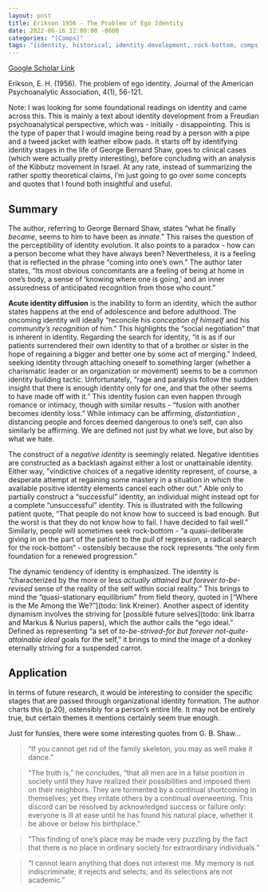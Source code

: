 ```yaml
---
layout: post
title: Erikson 1956 - The Problem of Ego Identity
date: 2022-06-16 12:00:00 -0600
categories: "[Comps]"
tags: "[identity, historical, identity development, rock-bottom, comps]"
---
```


[Google Scholar Link](https://scholar.google.com/scholar?hl=en&as_sdt=0%2C45&q=erikson+problem+of+ego+identity&btnG=&oq=erikson+problem+of+)

Erikson, E. H. (1956). The problem of ego identity. Journal of the American Psychoanalytic Association, 4(1), 56-121.

Note: I was looking for some foundational readings on identity and came across this.  This is mainly a text about identity development from a Freudian psychoanalytical perspective, which was - initially - disappointing.  This is the type of paper that I would imagine being read by a person with a pipe and a tweed jacket with leather elbow pads.  It starts off by identifying identity stages in the life of George Bernard Shaw, goes to clinical cases (which were actually pretty interesting), before concluding with an analysis of the Kibbutz movement in Israel.  At any rate, instead of summarizing the rather spotty theoretical claims, I’m just going to go over some concepts and quotes that I found both insightful and useful.

## Summary
The author, referring to George Bernard Shaw, states “what he finally _became_, seems to him to have been as _innate_.”  This raises the question of the perceptibility of identity evolution.  It also points to a paradox - how can a person become what they have always been?  Nevertheless, it is a feeling that is reflected in the phrase “coming into one’s own.”  The author later states, “Its most obvious concomitants are a feeling of being at home in one’s body, a sense of ‘knowing where one is going,’ and an inner assuredness of anticipated recognition from those who count.”

**Acute identity diffusion** is the inability to form an identity, which the author states happens at the end of adolescence and before adulthood.  The oncoming identity will ideally “reconcile his _conception of himself_ and his _community’s recognition_ of him.”  This highlights the “social negotiation” that is inherent in identity.  Regarding the search for identity, “it is as if our patients surrendered their own identity to that of a brother or sister in the hope of regaining a bigger and better one by some act of merging.”  Indeed, seeking identity through attaching oneself to something larger (whether a charismatic leader or an organization or movement) seems to be a common identity building tactic.  Unfortunately, “rage and paralysis follow the sudden insight that there is enough identity only for one, and that the other seems to have made off with it.”  This identity fusion can even happen through romance or intimacy, though with similar results - “fusion with another becomes identity loss.”  While intimacy can be affirming, _distantiation_ , distancing people and forces deemed dangerous to one’s self, can also similarly be affirming.  We are defined not just by what we love, but also by what we hate.

The construct of a _negative identity_ is seemingly related.  Negative identities are constructed as a backlash against either a lost or unattainable identity.  Either way, ”vindictive choices of a negative identity represent, of course, a desperate attempt at regaining some mastery in a situation in which the available positive identity elements cancel each other out.”  Able only to partially construct a “successful” identity, an individual might instead opt for a complete “unsuccessful” identity.  This is illustrated with the following patient quote, “That people do not know how to succeed is bad enough. But the worst is that they do not know how to fail. I have decided to fail well.”  Similarly, people will sometimes seek rock-bottom - “a quasi-deliberate giving in on the part of the patient to the pull of regression, a radical search for the rock-bottom” - ostensibly because the rock represents “the only firm foundation for a renewed progression.”

The dynamic tendency of identity is emphasized.  The identity is “characterized by the
more or less _actually attained but forever to-be-revised_ sense of the reality of the self within social reality.”  This brings to mind the “quasi-stationary equilibrium” from field theory, quoted in [“Where is the Me Among the We?”](todo: link Kreiner).  Another aspect of identity dynamism involves the striving for [possible future selves](todo: link Ibarra and Markus & Nurius papers), which the author calls the “ego ideal.”  Defined as representing “a set of _to-be-strived-for but forever not-quite-attainable ideal_ goals for the self,” it brings to mind the image of a donkey eternally striving for a suspended carrot.

## Application
In terms of future research, it would be interesting to consider the specific stages that are passed through organizational identity formation.  The author charts this (p.20), ostensibly for a person’s entire life.  It may not be entirely true, but certain themes it mentions certainly seem true enough.

Just for funsies, there were some interesting quotes from G. B. Shaw…
>“If you cannot get rid of the family skeleton, you may as well make it dance.”

>“The truth is,” he concludes, “that all men are in a false position in society until they have realized their possibilities and imposed them on their neighbors. They are tormented by a continual shortcoming in themselves; yet they irritate others by a continual overweening. This discord can be resolved by acknowledged success or failure only: everyone is ill at ease until he has found his natural place, whether it be above or below his birthplace.”

>”This finding of one’s place may be made very puzzling by the fact that there is no place in ordinary society for extraordinary individuals.”

>“I cannot learn anything that does not interest me. My memory is not indiscriminate; it rejects and selects; and its selections are not academic.”
